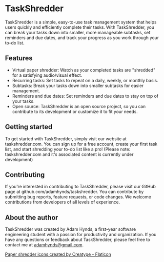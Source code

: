 # TaskShredder

TaskShredder is a simple, easy-to-use task management system that helps users quickly and efficiently complete their tasks. With TaskShredder, you can break your tasks down into smaller, more manageable subtasks, set reminders and due dates, and track your progress as you work through your to-do list.

## Features

- Virtual paper shredder: Watch as your completed tasks are "shredded" for a satisfying audio/visual effect.
- Recurring tasks: Set tasks to repeat on a daily, weekly, or monthly basis.
- Subtasks: Break your tasks down into smaller subtasks for easier management.
- Reminders and due dates: Set reminders and due dates to stay on top of your tasks.
- Open source: TaskShredder is an open source project, so you can contribute to its development or customize it to fit your needs.

## Getting started

To get started with TaskShredder, simply visit our website at taskshredder.com. You can sign up for a free account, create your first task list, and start shredding your to-do list like a pro! 
(Please note: taskshredder.com and it's associated content is currently under development)

## Contributing

If you're interested in contributing to TaskShredder, please visit our GitHub page at github.com/adamhynds/taskshredder. You can contribute by submitting bug reports, feature requests, or code changes. We welcome contributions from developers of all levels of experience.

## About the author

TaskShredder was created by Adam Hynds, a first-year software engineering student with a passion for productivity and organization. If you have any questions or feedback about TaskShredder, please feel free to contact me at adamhynds@gmail.com.


<a href="https://www.flaticon.com/free-icons/paper-shredder" title="paper shredder icons">Paper shredder icons created by Creatype - Flaticon</a>
